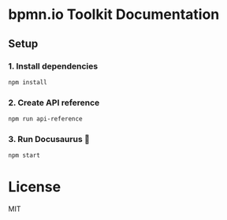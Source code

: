 # bpmn.io Toolkit Documentation

## Setup

### 1. Install dependencies

```sh
npm install
```

### 2. Create API reference

```sh
npm run api-reference
```

### 3. Run Docusaurus 🦕

```sh
npm start
```

# License

MIT